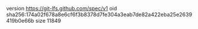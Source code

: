 version https://git-lfs.github.com/spec/v1
oid sha256:174a02f678a8e6cf6f3b8378d7fe304a3eab7de82a422eba25e2639419b0e66b
size 11849
